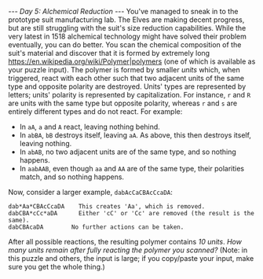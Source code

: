 *--- Day 5: Alchemical Reduction ---*
You've managed to sneak in to the prototype suit manufacturing lab.  The Elves are making decent progress, but are still struggling with the suit's size reduction capabilities.
While the very latest in 1518 alchemical technology might have solved their problem eventually, you can do better.  You scan the chemical composition of the suit's material and discover that it is formed by extremely long <https://en.wikipedia.org/wiki/Polymer|polymers> (one of which is available as your puzzle input).
The polymer is formed by smaller *units* which, when triggered, react with each other such that two adjacent units of the same type and opposite polarity are destroyed. Units' types are represented by letters; units' polarity is represented by capitalization.  For instance, `r` and `R` are units with the same type but opposite polarity, whereas `r` and `s` are entirely different types and do not react.
For example:

- In `aA`, `a` and `A` react, leaving nothing behind.
- In `abBA`, `bB` destroys itself, leaving `aA`.  As above, this then destroys itself, leaving nothing.
- In `abAB`, no two adjacent units are of the same type, and so nothing happens.
- In `aabAAB`, even though `aa` and `AA` are of the same type, their polarities match, and so nothing happens.

Now, consider a larger example, `dabAcCaCBAcCcaDA`:
```dabA*cC*aCBAcCcaDA  The first 'cC' is removed.
dab*Aa*CBAcCcaDA    This creates 'Aa', which is removed.
dabCBA*cCc*aDA      Either 'cC' or 'Cc' are removed (the result is the same).
dabCBAcaDA        No further actions can be taken.
```
After all possible reactions, the resulting polymer contains *10 units*.
*How many units remain after fully reacting the polymer you scanned?* (Note: in this puzzle and others, the input is large; if you copy/paste your input, make sure you get the whole thing.)
